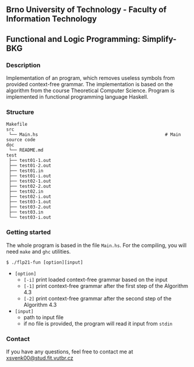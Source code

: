 ## Brno University of Technology - Faculty of Information Technology
## Functional and Logic Programming: Simplify-BKG
### Description
Implementation of an program, which removes useless symbols from provided context-free grammar. The implementation is based on the algorithm from the course Theoretical Computer Science. Program is implemented in functional programming language Haskell.

### Structure
```
Makefile
src
 └── Main.hs												# Main source code
doc
 └── README.md
test
 ├── test01-1.out
 ├── test01-2.out
 ├── test01.in
 ├── test01-i.out
 ├── test02-1.out
 ├── test02-2.out
 ├── test02.in
 ├── test02-i.out
 ├── test03-1.out
 ├── test03-2.out
 ├── test03.in
 └── test03-i.out
```


 
### Getting started
The whole program is based in the file `Main.hs`. For the compiling, you will need `make` and `ghc` utilities.

    $ ./flp21-fun [option][input]
   

 - `[option]`
	 - `[-i]` print loaded context-free grammar based on the input
	 - `[-1]` print context-free grammar after the first step of the Algorithm 4.3
	 - `[-2]` print context-free grammar after the second step of the Algorithm 4.3
- `[input]`
	- path to input file
	- if no file is provided, the program will read it input from `stdin`

### Contact
If you have any questions, feel free to contact me at xsvenk00@stud.fit.vutbr.cz

